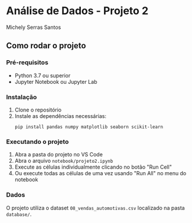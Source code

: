 # Análise de Dados - Projeto 2

Michely Serras Santos

## Como rodar o projeto

### Pré-requisitos

- Python 3.7 ou superior
- Jupyter Notebook ou Jupyter Lab

### Instalação

1. Clone o repositório
2. Instale as dependências necessárias:
   ```
   pip install pandas numpy matplotlib seaborn scikit-learn
   ```

### Executando o projeto

1. Abra a pasta do projeto no VS Code
2. Abra o arquivo `notebook/projeto2.ipynb`
3. Execute as células individualmente clicando no botão "Run Cell"
4. Ou execute todas as células de uma vez usando "Run All" no menu do notebook

### Dados

O projeto utiliza o dataset `08_vendas_automotivas.csv` localizado na pasta `database/`.
